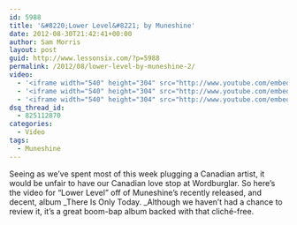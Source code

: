 ```yaml
---
id: 5988
title: '&#8220;Lower Level&#8221; by Muneshine'
date: 2012-08-30T21:42:41+00:00
author: Sam Morris
layout: post
guid: http://www.lessonsix.com/?p=5988
permalink: /2012/08/lower-level-by-muneshine-2/
video:
  - '<iframe width="540" height="304" src="http://www.youtube.com/embed/rHESxT_f51M" frameborder="0" allowfullscreen></iframe>'
  - '<iframe width="540" height="304" src="http://www.youtube.com/embed/rHESxT_f51M" frameborder="0" allowfullscreen></iframe>'
  - '<iframe width="540" height="304" src="http://www.youtube.com/embed/rHESxT_f51M" frameborder="0" allowfullscreen></iframe>'
dsq_thread_id:
  - 825112870
categories:
  - Video
tags:
  - Muneshine
---
```

Seeing as we&#8217;ve spent most of this week plugging a Canadian artist, it would be unfair to have our Canadian love stop at Wordburglar. So here&#8217;s the video for &#8220;Lower Level&#8221; off of Muneshine&#8217;s recently released, and decent, album _There Is Only Today. _Although we haven&#8217;t had a chance to review it, it&#8217;s a great boom-bap album backed with that cliché-free.